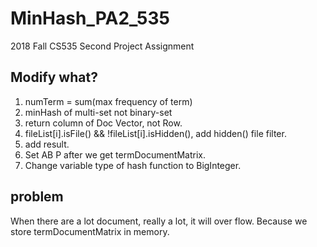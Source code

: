 # MinHash_PA2_535
2018 Fall CS535 Second Project Assignment

## Modify what?

1. numTerm = sum(max frequency of term)
2. minHash of multi-set not binary-set
3. return column of Doc Vector, not Row.
4. fileList[i].isFile() && !fileList[i].isHidden(), add hidden() file filter.
5. add result.
6. Set AB P after we get termDocumentMatrix.
7. Change variable type of hash function to BigInteger.

## problem

When there are a lot document, really a lot, it will over flow. Because we store termDocumentMatrix in memory. 


